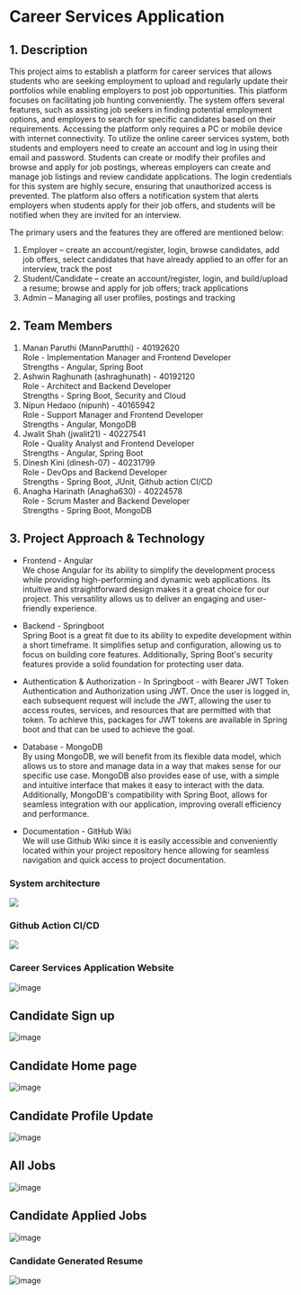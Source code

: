 # Career Services Application

## 1. Description
This project aims to establish a platform for career services that allows students who are seeking employment to upload and regularly update their portfolios while enabling employers to post job opportunities. This platform focuses on facilitating job hunting conveniently. The system offers several features, such as assisting job seekers in finding potential employment options, and employers to search for specific candidates based on their requirements. Accessing the platform only requires a PC or mobile device with internet connectivity. To utilize the online career services system, both students and employers need to create an account and log in using their email and password. Students can create or modify their profiles and browse and apply for job postings, whereas employers can create and manage job listings and review candidate applications. The login credentials for this system are highly secure, ensuring that unauthorized access is prevented. The platform also offers a notification system that alerts employers when students apply for their job offers, and students will be notified when they are invited for an interview.

The primary users and the features they are offered are mentioned below:
1. Employer – create an account/register, login, browse candidates, add job offers, select candidates that have already applied to an offer for an interview, track the post
2. Student/Candidate – create an account/register, login, and build/upload a resume; browse and apply for job offers; track applications
3. Admin – Managing all user profiles, postings and tracking

## 2. Team Members
1. Manan Paruthi (MannParutthi) - 40192620
   <br/> Role - Implementation Manager and Frontend Developer
   <br/> Strengths - Angular, Spring Boot
2. Ashwin Raghunath (ashraghunath) - 40192120
   <br/> Role - Architect and Backend Developer
   <br/> Strengths - Spring Boot, Security and Cloud
3. Nipun Hedaoo (nipunh) - 40165942
   <br/> Role - Support Manager and Frontend Developer 
   <br/> Strengths - Angular, MongoDB
4. Jwalit Shah (jwalit21) - 40227541
   <br/> Role - Quality Analyst and Frontend Developer
   <br/> Strengths - Angular, Spring Boot
6. Dinesh Kini (dinesh-07) - 40231799
   <br/> Role - DevOps and Backend Developer
   <br/> Strengths - Spring Boot, JUnit, Github action CI/CD
8. Anagha Harinath (Anagha630) - 40224578
   <br/> Role - Scrum Master and Backend Developer
   <br/> Strengths - Spring Boot, MongoDB

## 3. Project Approach & Technology
* Frontend - Angular <br>
We chose Angular for its ability to simplify the development process while providing high-performing and dynamic
web applications. Its intuitive and straightforward design makes it a great choice for our project. This versatility
allows us to deliver an engaging and user-friendly experience.

* Backend - Springboot <br>
Spring Boot is a great fit due to its ability to expedite development within a short timeframe. It simplifies setup and configuration, allowing us to focus on building core features. Additionally, Spring Boot's security features provide a solid foundation for protecting user data.

* Authentication & Authorization - In Springboot - with Bearer JWT Token <br>
Authentication and Authorization using JWT. Once the user is logged in, each subsequent request will include the JWT, allowing the user to access routes, services, and resources that are permitted with that token. To achieve this, packages for JWT tokens are available in Spring boot and that can be used to achieve the goal.

* Database - MongoDB <br>
By using MongoDB, we will benefit from its flexible data model, which allows
us to store and manage data in a way that makes sense for our specific use case. MongoDB also provides ease
of use, with a simple and intuitive interface that makes it easy to interact with the data. Additionally, MongoDB's 
compatibility with Spring Boot, allows for seamless integration with our application, improving overall efficiency
and performance.

* Documentation - GitHub Wiki <br>
We will use Github Wiki since it is easily accessible and conveniently located within your project repository hence allowing for seamless navigation and quick access to project documentation. 

### System architecture

![](System-Architecture.jpg)

### Github Action CI/CD

![](github-action.png)

### Career Services Application Website

![image](img/landingpage.png)

## Candidate Sign up
![image](img/candidate-signup.png)

## Candidate Home page
![image](img/candidate-home.png)

## Candidate Profile Update
![image](img/my-profile.png)

## All Jobs
![image](img/browsing.png)

## Candidate Applied Jobs
![image](img/applied-jobs.png)




### Candidate Generated Resume
![image](generated-resume.png)



